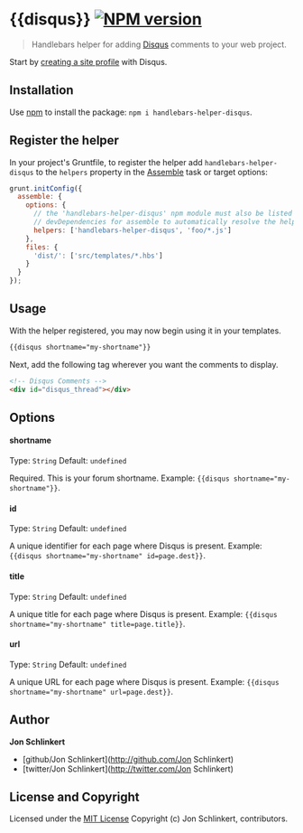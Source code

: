 # {{disqus}} [![NPM version](https://badge.fury.io/js/handlebars-helper-disqus.png)](http://badge.fury.io/js/handlebars-helper-disqus)

> Handlebars helper for adding [Disqus](https://disqus.com/) comments to your web project.

Start by [creating a site profile](http://disqus.com/admin/create/) with Disqus.

## Installation

Use [npm](npmjs.org) to install the package: `npm i handlebars-helper-disqus`.

## Register the helper

In your project's Gruntfile, to register the helper add `handlebars-helper-disqus` to the `helpers` property in the [Assemble](http://assemble.io) task or target options:

```javascript
grunt.initConfig({
  assemble: {
    options: {
      // the 'handlebars-helper-disqus' npm module must also be listed in
      // devDependencies for assemble to automatically resolve the helper
      helpers: ['handlebars-helper-disqus', 'foo/*.js']
    },
    files: {
      'dist/': ['src/templates/*.hbs']
    }
  }
});
```
## Usage

With the helper registered, you may now begin using it in your templates.

```html
{{disqus shortname="my-shortname"}}
```

Next, add the following tag wherever you want the comments to display.

```html
<!-- Disqus Comments -->
<div id="disqus_thread"></div>
```

## Options

#### shortname
Type: `String`
Default: `undefined`

Required. This is your forum shortname. Example: `{{disqus shortname="my-shortname"}}`.

#### id
Type: `String`
Default: `undefined`

A unique identifier for each page where Disqus is present. Example: `{{disqus shortname="my-shortname" id=page.dest}}`.

#### title
Type: `String`
Default: `undefined`

A unique title for each page where Disqus is present. Example: `{{disqus shortname="my-shortname" title=page.title}}`.

#### url
Type: `String`
Default: `undefined`

A unique URL for each page where Disqus is present. Example: `{{disqus shortname="my-shortname" url=page.dest}}`.


## Author

**Jon Schlinkert**

+ [github/Jon Schlinkert](http://github.com/Jon Schlinkert)
+ [twitter/Jon Schlinkert](http://twitter.com/Jon Schlinkert)

## License and Copyright

Licensed under the [MIT License](./LICENSE-MIT)
Copyright (c) Jon Schlinkert, contributors.